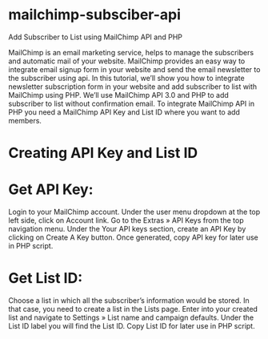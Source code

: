# mailchimp-subsciber-api
Add Subscriber to List using MailChimp API and PHP

MailChimp is an email marketing service, helps to manage the subscribers and automatic mail of your website. MailChimp provides an easy way to integrate email signup form in your website and send the email newsletter to the subscriber using api. In this tutorial, we’ll show you how to integrate newsletter subscription form in your website and add subscriber to list with MailChimp using PHP. We’ll use MailChimp API 3.0 and PHP to add subscriber to list without confirmation email. To integrate MailChimp API in PHP you need a MailChimp API Key and List ID where you want to add members.

# Creating API Key and List ID

# Get API Key:
Login to your MailChimp account. 
Under the user menu dropdown at the top left side, click on Account link. 
Go to the Extras » API Keys from the top navigation menu. 
Under the Your API keys section, create an API Key by clicking on Create A Key button. 
Once generated, copy API key for later use in PHP script.

# Get List ID:

Choose a list in which all the subscriber’s information would be stored. 
In that case, you need to create a list in the Lists page. 
Enter into your created list and navigate to Settings » List name and campaign defaults. 
Under the List ID label you will find the List ID. 
Copy List ID for later use in PHP script.

